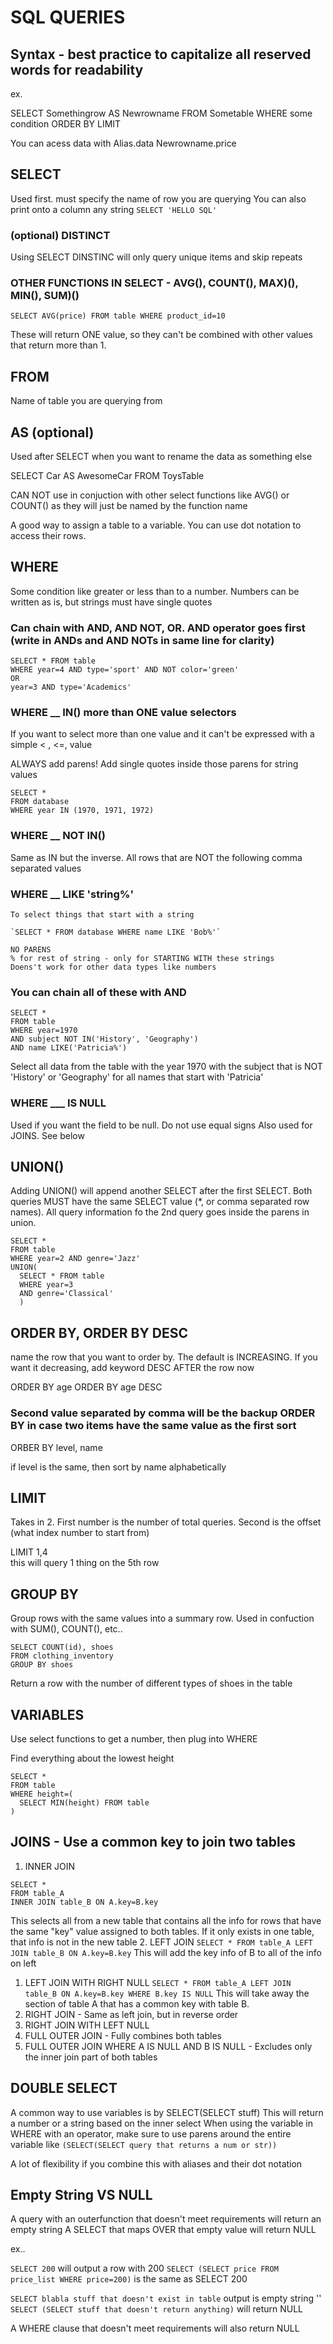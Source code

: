 # SQL QUERIES

## Syntax - best practice to capitalize all reserved words for readability

ex. 

SELECT Somethingrow 
AS Newrowname
FROM Sometable
WHERE some condition
ORDER BY 
LIMIT 

You can acess data with Alias.data    Newrowname.price


## SELECT 

Used first. must specify the name of row you are querying
You can also print onto a column any string `SELECT 'HELLO SQL'`

### (optional) DISTINCT


Using SELECT DINSTINC will only query unique items and skip repeats

### OTHER FUNCTIONS IN SELECT - AVG(), COUNT(), MAX)(), MIN(), SUM)()

`SELECT AVG(price) FROM table WHERE product_id=10`

These will return ONE value, so they can't be combined with other values that return more than 1.

## FROM
Name of table you are querying from

## AS (optional)

Used after SELECT when you want to rename the data as something else

SELECT Car AS AwesomeCar
FROM ToysTable

CAN NOT use in conjuction with other select functions like AVG() or COUNT() as they will just be named by the function name 

A good way to assign a table to a variable. You can use dot notation to access their rows.

## WHERE

Some condition like greater or less than to a number.
Numbers can be written as is, but strings must have single quotes

### Can chain with AND, AND NOT, OR. AND operator goes first (write in ANDs and AND NOTs in same line for clarity)

```
SELECT * FROM table 
WHERE year=4 AND type='sport' AND NOT color='green'
OR
year=3 AND type='Academics'
```

### WHERE __ IN() more than ONE value selectors

  If you want to select more than one value and it can't be expressed with a simple < , <=, value

ALWAYS add parens! Add single quotes inside those parens for string values

  ```
  SELECT *
  FROM database
  WHERE year IN (1970, 1971, 1972)
  ```

  ### WHERE __ NOT IN()
  Same as IN but the inverse. All rows that are NOT the following comma separated values

  ### WHERE __ LIKE 'string%'

    To select things that start with a string

    `SELECT * FROM database WHERE name LIKE 'Bob%'`

    NO PARENS
    % for rest of string - only for STARTING WITH these strings
    Doens't work for other data types like numbers


  ### You can chain all of these with AND

  ```
  SELECT * 
  FROM table
  WHERE year=1970
  AND subject NOT IN('History', 'Geography')
  AND name LIKE('Patricia%')
  ```

  Select all data from the table with the year 1970 with the subject that is NOT 'History' or 'Geography' for all names that start with 'Patricia'

  ### WHERE ___ IS NULL 

 Used if you want the field to be null. Do not use equal signs
 Also used for JOINS. See below

## UNION()

Adding UNION() will append another SELECT after the first SELECT. Both queries MUST have the same SELECT value (*, or comma separated row names). All query information fo the 2nd query goes inside the parens in union.

```
SELECT * 
FROM table
WHERE year=2 AND genre='Jazz'
UNION(
  SELECT * FROM table 
  WHERE year=3 
  AND genre='Classical'
  )
```
 
## ORDER BY, ORDER BY DESC
name the row that you want to order by. The default is INCREASING. If you want it decreasing, add keyword DESC AFTER the row now

ORDER BY age 
ORDER BY age DESC

### Second value separated by comma will be the backup ORDER BY in case two items have the same value as the first sort 

ORBER BY level, name    

if level is the same, then sort by name alphabetically 
## LIMIT   

Takes in 2. First number is the number of total queries. Second is the offset (what index number to start from)

LIMIT 1,4  
this will query 1 thing on the 5th row

## GROUP BY

Group rows with the same values into a summary row. Used in confuction with SUM(), COUNT(), etc..

```
SELECT COUNT(id), shoes
FROM clothing_inventory
GROUP BY shoes
```
Return a row with the number of different types of shoes in the table

## VARIABLES

Use select functions to get a number, then plug into WHERE

Find everything about the lowest height
```
SELECT *
FROM table
WHERE height=(
  SELECT MIN(height) FROM table
)
```

## JOINS - Use a common key to join two tables

1. INNER JOIN
```
SELECT * 
FROM table_A 
INNER JOIN table_B ON A.key=B.key
```
This selects all from a new table that contains all the info for rows that have the same "key" value assigned to both tables. If it only exists in one table, that info is not in the new table
2. LEFT JOIN `SELECT * FROM table_A LEFT JOIN table_B ON A.key=B.key` 
This will add the key info  of B to all of the info on left
   1. LEFT JOIN WITH RIGHT NULL `SELECT * FROM table_A LEFT JOIN table_B ON A.key=B.key WHERE B.key IS NULL`
  This will take away the section of table A that has a common key with table B. 
3. RIGHT JOIN - Same as left join, but in reverse order
  1. RIGHT JOIN WITH LEFT NULL
4. FULL OUTER JOIN - Fully combines both tables
  1. FULL OUTER JOIN WHERE A IS NULL AND B IS NULL - Excludes only the inner join part of both tables

  ## DOUBLE SELECT

  A common way to use variables is by SELECT(SELECT stuff)
  This will return a number or a string based on the inner select
  When using the variable in WHERE with an operator, make sure to use parens around the entire variable like `(SELECT(SELECT query that returns a num or str))`

  A lot of flexibility if you combine this with aliases and their dot notation


## Empty String VS NULL

A query with an outerfunction that doesn't meet requirements will return an empty string
A SELECT that maps OVER that empty value will return NULL

ex..

`SELECT 200`   will output a row with 200
`SELECT (SELECT price FROM price_list WHERE price=200)` is the same as SELECT 200
<br />

`SELECT blabla stuff that doesn't exist in table` output is empty string ''
`SELECT (SELECT stuff that doesn't return anything)`  will return NULL

A WHERE clause that doesn't meet requirements will also return NULL